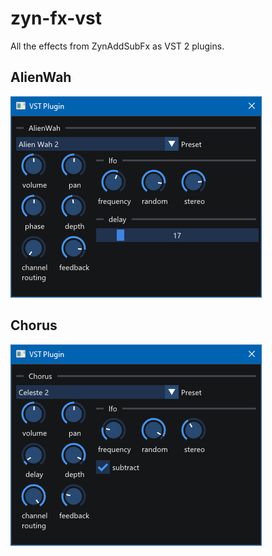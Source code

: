 # zyn-fx-vst

All the effects from ZynAddSubFx as VST 2 plugins.

## AlienWah

![AlienWah](docs/alienwah.png)

## Chorus

![Chorus](docs/chorus.png)

